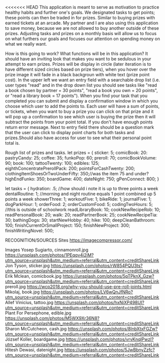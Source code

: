 <<<<<<< HEAD
This application is meant to serve as motivation to practice healthy habits and further one's goals. We designated tasks to get points; these points can then be traded in for prizes. Similar to buying prizes with earned tickets at an arcade. My partner and I are also using this application to save money, because we are not allowed to buy another outside of these prizes. Adjusting tasks and prizes on a monthly basis will allow us to focus on what furthers our goals and focuses our attention on spending money on what we really want.

How is this going to work? What functions will be in this application?
It should have an inviting look that makes you want to be sedulous in your attempt to earn prizes.
Prizes will be display in circle (later iteration is to have different sized circles based on prize tiers), when you hover over the prize image it will fade in a black backgroun with white text (prize point cost).
In the upper left we want an entry field with a searchable drop list (i.e. user types "read" and in the drop down list you should see tasks like "read a book chosen by partner = 30 points", "read a book you own = 20 points", or "read a library book = 17 points"). When you find your task that you completed you can submit and display a confirmation window in which you choose which user to add the points to. Each user will have a sum of points, or tickets, when you want to buy a prize you can click on that prize and it will pop up a confirmation to see which user is buying the prize then it will subtract the points from your point total. If you don't have enough points return error message. Next to entry field there should be a question mark that the user can click to display point charts for both tasks and prizes.Should also have access for user to see what their personal point total is.

Rough list of prizes and tasks.
let prizes = {
  sticker: 5;
  comicBook: 20:
  pastryCandy: 25;
  coffee: 35;
  funkoPop: 60;
  preroll: 70;
  comicBookVolume: 90;
  book: 100;
  tattooTwenty: 100;
  edibles: 125;
  eighthConcentratePrerollPack: 200;
  pointsForCashTwenty:  200;
  clothingItemShoesOrTwoUnderFifty: 350;//was the item 75 and under?
  highEndFunko: 350;
  boardGame: 400;
  dateNight: 750;
  gPenConnect: 800;
}

let tasks = {
  hydration: .5; //how should i note it is up to three points a week
  dentalRoutine: 1; //morning and night routine equals 1 point combined up 5 points a week
  showerThree: 1;
  workoutFive: 1;
  bikeRide: 1;
  journalFive: 1;
  dogParkHour: 1;
  orderFood: 2;
  orderCustomFood: 5;
  codingTwoHours: 5; //this is outside of schoolwork
  readLibraryBook: 10;
  cookNewRecipeRob: 10;
  readPersonalBook: 20;
  walk: 20;
  readPartnerBook: 25;
  cookNewRecipeTia: 30;
  bathingDogs: 30;
  startNewHobby: 40;
  hike: 100;
  deepCleanBathroom: 100;
  finishCurrentOrSmallProject: 150;
  finishNewProject: 300;
  finishWritingNovel: 500;


RECOGNITION/SOURCES
Sites
  https://imagecompressor.com/

Images
    Yosep Sugiarto, cinnamonroll.jpg    https://unsplash.com/photos/1PEqqv4i2iM?utm_source=unsplash&utm_medium=referral&utm_content=creditShareLink
    Jon Tyson, sticker.jpg   https://unsplash.com/photos/rW854PQU3ts?utm_source=unsplash&utm_medium=referral&utm_content=creditShareLink
    Erik Mclean, comicbook.jpg     https://unsplash.com/photos/5pTPknX_Gzw?utm_source=unsplash&utm_medium=referral&utm_content=creditShareLink
    preroll.jpg    https://wcp2018.org/why-you-should-use-pre-roll-joints.html
    Mikolaj, book.jpg    https://unsplash.com/photos/LV6wQnJfNRo?utm_source=unsplash&utm_medium=referral&utm_content=creditShareLink
    Allef Vinicius, tattoo.jpg    https://unsplash.com/photos/hxNiXP498UI?utm_source=unsplash&utm_medium=referral&utm_content=creditShareLink
    Plant For Persephone, edible.jpg    https://unsplash.com/photos/M5WX9Xr36N8?utm_source=unsplash&utm_medium=referral&utm_content=creditShareLink
    Sharon McCutcheon, cash.jpg    https://unsplash.com/photos/8lnbXtxFGZw?utm_source=unsplash&utm_medium=referral&utm_content=creditShareLink
    József Koller, boardgame.jpg    https://unsplash.com/photos/vrvKnqlPwzI?utm_source=unsplash&utm_medium=referral&utm_content=creditShareLink
    Hitesh Dewasi, datenight.jpg    https://unsplash.com/photos/5JwBbnyZzfc?utm_source=unsplash&utm_medium=referral&utm_content=creditShareLink
